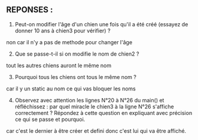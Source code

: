 ## REPONSES :
1. Peut-on modifier l'âge d'un chien une fois qu'il a été créé (essayez de donner 10 ans à chien3 pour vérifier) ? 

non car il n'y a pas de methode pour changer l'âge

2. Que se passe-t-il si on modifie le nom de chien2 ?

tout les autres chiens auront le même nom

3. Pourquoi tous les chiens ont tous le même nom ?

car il y un static au nom ce qui vas bloquer les noms

4. Observez avec attention les lignes N°20 à N°26 du main() et réfléchissez : par quel miracle le chien3 à la ligne N°26 s'affiche correctement ?
   Répondez à cette question en expliquant avec précision ce qui se passe et pourquoi.

car c'est le dernier à être créer et defini donc c'est lui qui va être affiché.

